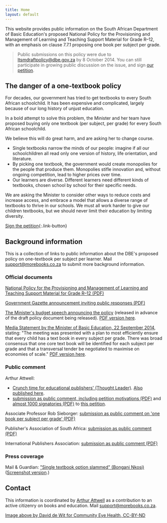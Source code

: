 ```yaml
---
title: Home
layout: default
---
```


This website provides public information on the South African Department of Basic Education's proposed National Policy for the Provisioning and Management of Learning and Teaching Support Material for Grade R–12, with an emphasis on clause 7.7.1 proposing one book per subject per grade.

> Public submissions on this policy were due to [ltsmdraftpolicy@dbe.gov.za](mailto:ltsmdraftpolicy@dbe.gov.za) by 8 October 2014. You can still participate in growing public discussion on the issue, and sign [our petition](https://www.change.org/p/minister-of-basic-education-angie-motshekga-don-t-prescribe-only-one-textbook-for-every-south-african-child).

## The danger of a one-textbook policy

For decades, our government has tried to get textbooks to every South African schoolchild. It has been expensive and complicated, largely because of our long history of unjust education.

In a bold attempt to solve this problem, the Minister and her team have proposed buying only one textbook (per subject, per grade) for every South African schoolchild.

We believe this will do great harm, and are asking her to change course. 

*	Single textbooks narrow the minds of our people: imagine if all our schoolchildren all read only one version of history, life orientation, and literature.
*	By picking one textbook, the government would create monopolies for the people that produce them. Monopolies stifle innovation and, without ongoing competition, lead to higher prices over time.
*	Our learners are diverse. Different learners need different kinds of textbooks, chosen school by school for their specific needs.

We are asking the Minister to consider other ways to reduce costs and increase access, and embrace a model that allows a diverse range of textbooks to thrive in our schools. We must all work harder to give our children textbooks, but we should never limit their education by limiting diversity.

[Sign the petition](https://www.change.org/p/minister-of-basic-education-angie-motshekga-don-t-prescribe-only-one-textbook-for-every-south-african-child){:.link-button}

## Background information

This is a collection of links to public information about the DBE's proposed policy on one-textbook per subject per learner. Mail [support@morebooks.co.za](mailto:support@morebooks.co.za) to submit more background information.

### Official documents

[National Policy for the Provisioning and Management of Learning and Teaching Support Material for Grade R–12 (PDF)](downloads/20140905_draft-ltsm-policy-for-public-comment.pdf)

[Government Gazette announcement inviting public responses (PDF)](downloads/20140904_gazette-on-ltsm-draft-policy-for-public-comment.pdf)

[The Minister's budget speech announcing the policy](http://www.education.gov.za/Newsroom/Speeches/tabid/298/ctl/Details/mid/2907/ItemID/3972/Default.aspx) (released in advance of the draft policy document being released). [PDF version here](downloads/20140715_ministers-budget-speech-2014.pdf).

[Media Statement by the Minister of Basic Education, 22 September 2014](http://www.education.gov.za/Newsroom/MediaReleases/tabid/347/ctl/Details/mid/2929/ItemID/4037/Default.aspx), stating: "The meeting was presented with a plan to most efficiently ensure that every child has a text book in every subject per grade. There was broad consensus that one core text book will be identified for each subject per grade and that a transversal tender be negotiated to maximise on economies of scale." [PDF version here](downloads/20140922_ministers-media-statement.pdf).

### Public comment

Arthur Attwell: 

*	[Crunch time for educational publishers' (Thought Leader)](http://www.thoughtleader.co.za/arthurattwell/2014/09/22/crunch-time-for-educational-publishers/). [Also published here](http://arthurattwell.com/2014/09/09/crunch-time-for-south-african-publishing/).
*	[submission as public comment, including petition motivations (PDF)](downloads/20141007_submission-on-dbe-draft-policy.pdf) and [almost 1000 signatories (PDF)](downloads/20141007_submission-on-dbe-draft-policy_signatories.pdf) to [this petition](https://www.change.org/p/minister-of-basic-education-angie-motshekga-don-t-prescribe-only-one-textbook-for-every-south-african-child).

Associate Professor Rob Sieborger: [submission as public comment on 'one book per subject per grade' (PDF)](downloads/20141006_sieborger-comment.pdf)

Publisher's Association of South Africa: [submission as public comment (PDF)](downloads/20141006_pasa-official-submission.pdf)

International Publishers Association: [submission as public comment (PDF)](downloads/20141008_ipa-submission-on-ltsm-procurement-policy.pdf)

### Press coverage

Mail & Guardian: ["Single textbook option slammed" (Bongani Nkosi)](http://mg.co.za/article/2014-10-10-single-textbook-option-slammed) ([Screenshot version](downloads/20141010_mailandguardian-article.png).)

## Contact

This information is coordinated by [Arthur Attwell](http://arthurattwell.com) as a contribution to an active citizenry on books and education. Mail [support@morebooks.co.za](support@morebooks.co.za).

[Image above by David de Wit for Community Eye Health, CC-BY-ND](https://www.flickr.com/photos/communityeyehealth/7186064125)
